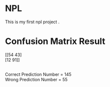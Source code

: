 # NPL
This is my first npl project .

# Confusion Matrix Result

[[54 43]<br />
[12 91]]<br /><br />

Correct Prediction Number = 145<br />
Wrong Prediction Number = 55
